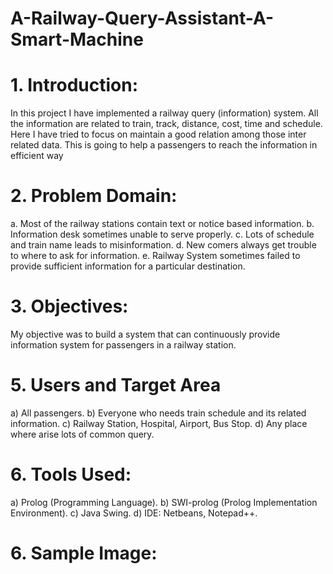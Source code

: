 # A-Railway-Query-Assistant-A-Smart-Machine

# 1. Introduction:
In this project I have implemented a railway query (information) system. All the information are related to train, track, distance, cost, time and schedule. Here I have tried to focus on maintain a good relation among those inter related data. This is going to help a passengers to reach the information in efficient way

# 2.	Problem Domain:

a.	Most of the railway stations contain text or notice based information.
b.	 Information desk sometimes unable to serve properly. 
c.	 Lots of schedule and train name leads to misinformation.
d.	 New comers always get trouble to where to ask for information. 
e.	 Railway System sometimes failed to provide sufficient information for a particular destination.

# 3.   Objectives:
My objective was to build a system that can continuously provide information system for passengers in a railway station.

# 5.	Users and Target Area
a)	All passengers.
b)	Everyone who needs train schedule and its related information. 
c)	Railway Station, Hospital, Airport, Bus Stop.
d)	Any place where arise lots of common query.

# 6.  Tools Used:
a)	 Prolog (Programming Language).
b)	 SWI-prolog (Prolog Implementation Environment).
c)	 Java Swing. 
d)	IDE: Netbeans, Notepad++.

# 6.  Sample Image:
